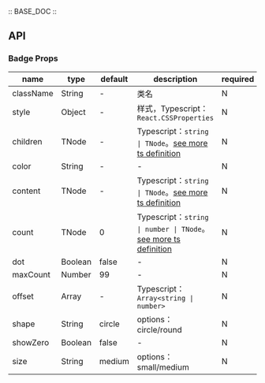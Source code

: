 :: BASE_DOC ::

## API

### Badge Props

name | type | default | description | required
-- | -- | -- | -- | --
className | String | - | 类名 | N
style | Object | - | 样式，Typescript：`React.CSSProperties` | N
children | TNode | - | Typescript：`string \| TNode`。[see more ts definition](https://github.com/Tencent/tdesign-react/blob/develop/packages/components/common.ts) | N
color | String | - | \- | N
content | TNode | - | Typescript：`string \| TNode`。[see more ts definition](https://github.com/Tencent/tdesign-react/blob/develop/packages/components/common.ts) | N
count | TNode | 0 | Typescript：`string \| number \| TNode`。[see more ts definition](https://github.com/Tencent/tdesign-react/blob/develop/packages/components/common.ts) | N
dot | Boolean | false | \- | N
maxCount | Number | 99 | \- | N
offset | Array | - | Typescript：`Array<string \| number>` | N
shape | String | circle | options：circle/round | N
showZero | Boolean | false | \- | N
size | String | medium | options：small/medium | N
